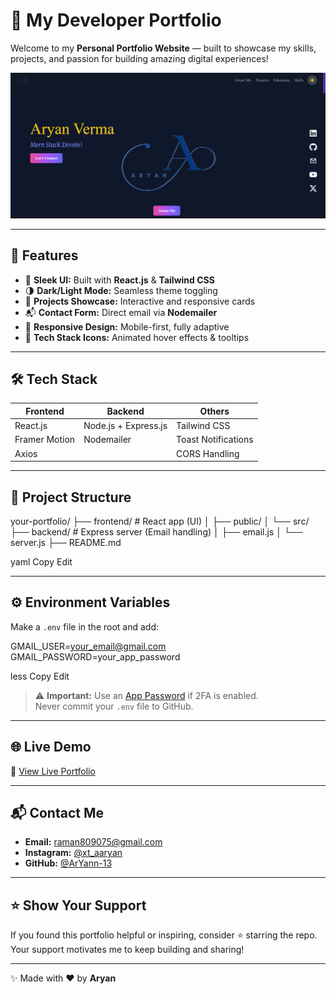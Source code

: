 # 🚀 My Developer Portfolio

Welcome to my **Personal Portfolio Website** — built to showcase my skills, projects, and passion for building amazing digital experiences!

![Portfolio Banner](frontend/public/assets/MainPage.png)

---

## 🌟 Features

- 🎨 **Sleek UI:** Built with **React.js** & **Tailwind CSS**
- 🌗 **Dark/Light Mode:** Seamless theme toggling
- 💼 **Projects Showcase:** Interactive and responsive cards
- 📬 **Contact Form:** Direct email via **Nodemailer**
- 📱 **Responsive Design:** Mobile-first, fully adaptive
- 🧰 **Tech Stack Icons:** Animated hover effects & tooltips

---

## 🛠️ Tech Stack

| Frontend      | Backend             | Others                |
|---------------|---------------------|------------------------|
| React.js      | Node.js + Express.js| Tailwind CSS           |
| Framer Motion | Nodemailer          | Toast Notifications    |
| Axios         |                     | CORS Handling          |

---

## 📂 Project Structure

your-portfolio/ ├── frontend/ # React app (UI) │ ├── public/ │ └── src/ ├── backend/ # Express server (Email handling) │ ├── email.js │ └── server.js ├── README.md

yaml
Copy
Edit

---

## ⚙️ Environment Variables

Make a `.env` file in the root and add:

GMAIL_USER=your_email@gmail.com GMAIL_PASSWORD=your_app_password

less
Copy
Edit

> ⚠️ **Important:** Use an [App Password](https://support.google.com/accounts/answer/185833?hl=en) if 2FA is enabled.  
> Never commit your `.env` file to GitHub.

---

## 🌐 Live Demo

🔗 [View Live Portfolio](https://aryann-portfolio.vercel.app/)

---

## 📬 Contact Me

- **Email:** [raman809075@gmail.com](mailto:raman809075@gmail.com)
- **Instagram:** [@xt_aaryan](https://instagram.com/xt_aaryan)
- **GitHub:** [@ArYann-13](https://github.com/ArYann-13)
  

---

## ⭐ Show Your Support

If you found this portfolio helpful or inspiring, consider ⭐ starring the repo.  
Your support motivates me to keep building and sharing!

---

✨ Made with ❤️ by **Aryan**
